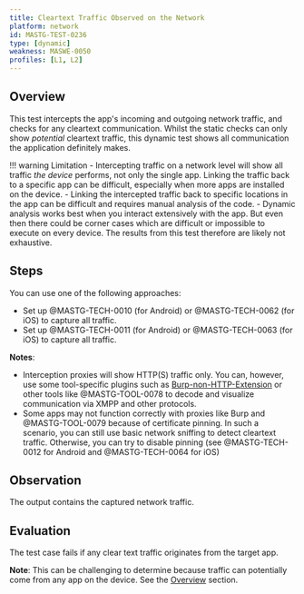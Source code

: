 ```yaml
---
title: Cleartext Traffic Observed on the Network
platform: network
id: MASTG-TEST-0236
type: [dynamic]
weakness: MASWE-0050
profiles: [L1, L2]
---
```


## Overview

This test intercepts the app's incoming and outgoing network traffic, and checks for any cleartext communication.
Whilst the static checks can only show _potential_ cleartext traffic, this dynamic test shows all communication the application definitely makes.

!!! warning Limitation
    - Intercepting traffic on a network level will show all traffic _the device_ performs, not only the single app. Linking the traffic back to a specific app can be difficult, especially when more apps are installed on the device.
    - Linking the intercepted traffic back to specific locations in the app can be difficult and requires manual analysis of the code.
    - Dynamic analysis works best when you interact extensively with the app. But even then there could be corner cases which are difficult or impossible to execute on every device. The results from this test therefore are likely not exhaustive.

## Steps

You can use one of the following approaches:

- Set up @MASTG-TECH-0010 (for Android) or @MASTG-TECH-0062 (for iOS) to capture all traffic.
- Set up @MASTG-TECH-0011 (for Android) or @MASTG-TECH-0063 (for iOS) to capture all traffic.

**Notes**:

- Interception proxies will show HTTP(S) traffic only. You can, however, use some tool-specific plugins such as [Burp-non-HTTP-Extension](https://github.com/summitt/Burp-Non-HTTP-Extension) or other tools like @MASTG-TOOL-0078 to decode and visualize communication via XMPP and other protocols.
- Some apps may not function correctly with proxies like Burp and @MASTG-TOOL-0079 because of certificate pinning. In such a scenario, you can still use basic network sniffing to detect cleartext traffic. Otherwise, you can try to disable pinning (see @MASTG-TECH-0012 for Android and @MASTG-TECH-0064 for iOS)

## Observation

The output contains the captured network traffic.

## Evaluation

The test case fails if any clear text traffic originates from the target app.

**Note**: This can be challenging to determine because traffic can potentially come from any app on the device. See the [Overview](#overview) section.
